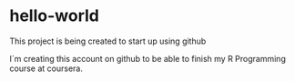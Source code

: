 hello-world
===========

This project is being created to start up using github

I´m creating this account on github to be able to finish my R Programming course at coursera.
